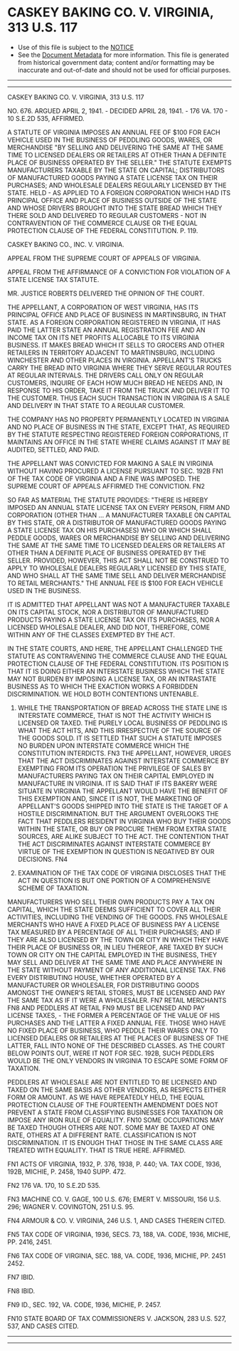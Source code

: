 ---
---

# CASKEY BAKING CO. V. VIRGINIA, 313 U.S. 117

* Use of this file is subject to the [NOTICE](https://github.com/publicdocs/notice/blob/master/NOTICE)
* See the [Document Metadata](../../../) for more information.
  This file is generated from historical government data; content and/or formatting may be inaccurate and out-of-date and should not be used for official purposes.

----------
----------

CASKEY BAKING CO. V. VIRGINIA, 313 U.S. 117

NO. 676.  ARGUED APRIL 2, 1941.  - DECIDED APRIL 28, 1941.  - 176 VA. 170 - 10 S.E.2D 535, AFFIRMED.

A STATUTE OF VIRGINIA IMPOSES AN ANNUAL FEE OF $100 FOR EACH VEHICLE USED IN THE BUSINESS OF PEDDLING GOODS, WARES, OR MERCHANDISE "BY SELLING AND DELIVERING THE SAME AT THE SAME TIME TO LICENSED DEALERS OR RETAILERS AT OTHER THAN A DEFINITE PLACE OF BUSINESS OPERATED BY THE SELLER."  THE STATUTE EXEMPTS MANUFACTURERS TAXABLE BY THE STATE ON CAPITAL; DISTRIBUTORS OF MANUFACTURED GOODS PAYING A STATE LICENSE TAX ON THEIR PURCHASES; AND WHOLESALE DEALERS REGULARLY LICENSED BY THE STATE.  HELD - AS APPLIED TO A FOREIGN CORPORATION WHICH HAD ITS PRINCIPAL OFFICE AND PLACE OF BUSINESS OUTSIDE OF THE STATE AND WHOSE DRIVERS BROUGHT INTO THE STATE BREAD WHICH THEY THERE SOLD AND DELIVERED TO REGULAR CUSTOMERS - NOT IN CONTRAVENTION OF THE COMMERCE CLAUSE OR THE EQUAL PROTECTION CLAUSE OF THE FEDERAL CONSTITUTION.  P. 119.

CASKEY BAKING CO., INC. V. VIRGINIA.

APPEAL FROM THE SUPREME COURT OF APPEALS OF VIRGINIA.

APPEAL FROM THE AFFIRMANCE OF A CONVICTION FOR VIOLATION OF A STATE LICENSE TAX STATUTE.

MR. JUSTICE ROBERTS DELIVERED THE OPINION OF THE COURT.

THE APPELLANT, A CORPORATION OF WEST VIRGINIA, HAS ITS PRINCIPAL OFFICE AND PLACE OF BUSINESS IN MARTINSBURG, IN THAT STATE.  AS A FOREIGN CORPORATION REGISTERED IN VIRGINIA, IT HAS PAID THE LATTER STATE AN ANNUAL REGISTRATION FEE AND AN INCOME TAX ON ITS NET PROFITS ALLOCABLE TO ITS VIRGINIA BUSINESS.  IT MAKES BREAD WHICH IT SELLS TO GROCERS AND OTHER RETAILERS IN TERRITORY ADJACENT TO MARTINSBURG, INCLUDING WINCHESTER AND OTHER PLACES IN VIRGINIA.  APPELLANT'S TRUCKS CARRY THE BREAD INTO VIRGINIA WHERE THEY SERVE REGULAR ROUTES AT REGULAR INTERVALS.  THE DRIVERS CALL ONLY ON REGULAR CUSTOMERS, INQUIRE OF EACH HOW MUCH BREAD HE NEEDS AND, IN RESPONSE TO HIS ORDER, TAKE IT FROM THE TRUCK AND DELIVER IT TO THE CUSTOMER.  THUS EACH SUCH TRANSACTION IN VIRGINIA IS A SALE AND DELIVERY IN THAT STATE TO A REGULAR CUSTOMER.

THE COMPANY HAS NO PROPERTY PERMANENTLY LOCATED IN VIRGINIA AND NO PLACE OF BUSINESS IN THE STATE, EXCEPT THAT, AS REQUIRED BY THE STATUTE RESPECTING REGISTERED FOREIGN CORPORATIONS, IT MAINTAINS AN OFFICE IN THE STATE WHERE CLAIMS AGAINST IT MAY BE AUDITED, SETTLED, AND PAID.

THE APPELLANT WAS CONVICTED FOR MAKING A SALE IN VIRGINIA WITHOUT HAVING PROCURED A LICENSE PURSUANT TO SEC. 192B  FN1  OF THE TAX CODE OF VIRGINIA AND A FINE WAS IMPOSED.  THE SUPREME COURT OF APPEALS AFFIRMED THE CONVICTION.  FN2

SO FAR AS MATERIAL THE STATUTE PROVIDES:  "THERE IS HEREBY IMPOSED AN ANNUAL STATE LICENSE TAX ON EVERY PERSON, FIRM AND CORPORATION (OTHER THAN  ...  A MANUFACTURER TAXABLE ON CAPITAL BY THIS STATE, OR A DISTRIBUTOR OF MANUFACTURED GOODS PAYING A STATE LICENSE TAX ON HIS PURCHASES) WHO OR WHICH SHALL PEDDLE GOODS, WARES OR MERCHANDISE BY SELLING AND DELIVERING THE SAME AT THE SAME TIME TO LICENSED DEALERS OR RETAILERS AT OTHER THAN A DEFINITE PLACE OF BUSINESS OPERATED BY THE SELLER.  PROVIDED, HOWEVER, THIS ACT SHALL NOT BE CONSTRUED TO APPLY TO WHOLESALE DEALERS REGULARLY LICENSED BY THIS STATE, AND WHO SHALL AT THE SAME TIME SELL AND DELIVER MERCHANDISE TO RETAIL MERCHANTS."  THE ANNUAL FEE IS $100 FOR EACH VEHICLE USED IN THE BUSINESS.

IT IS ADMITTED THAT APPELLANT WAS NOT A MANUFACTURER TAXABLE ON ITS CAPITAL STOCK, NOR A DISTRIBUTOR OF MANUFACTURED PRODUCTS PAYING A STATE LICENSE TAX ON ITS PURCHASES, NOR A LICENSED WHOLESALE DEALER, AND DID NOT, THEREFORE, COME WITHIN ANY OF THE CLASSES EXEMPTED BY THE ACT.

IN THE STATE COURTS, AND HERE, THE APPELLANT CHALLENGED THE STATUTE AS CONTRAVENING THE COMMERCE CLAUSE AND THE EQUAL PROTECTION CLAUSE OF THE FEDERAL CONSTITUTION.  ITS POSITION IS THAT IT IS DOING EITHER AN INTERSTATE BUSINESS WHICH THE STATE MAY NOT BURDEN BY IMPOSING A LICENSE TAX, OR AN INTRASTATE BUSINESS AS TO WHICH THE EXACTION WORKS A FORBIDDEN DISCRIMINATION.  WE HOLD BOTH CONTENTIONS UNTENABLE.

1.  WHILE THE TRANSPORTATION OF BREAD ACROSS THE STATE LINE IS INTERSTATE COMMERCE, THAT IS NOT THE ACTIVITY WHICH IS LICENSED OR TAXED.  THE PURELY LOCAL BUSINESS OF PEDDLING IS WHAT THE ACT HITS, AND THIS IRRESPECTIVE OF THE SOURCE OF THE GOODS SOLD.  IT IS SETTLED THAT SUCH A STATUTE IMPOSES NO BURDEN UPON INTERSTATE COMMERCE WHICH THE CONSTITUTION INTERDICTS.  FN3  THE APPELLANT, HOWEVER, URGES THAT THE ACT DISCRIMINATES AGAINST INTERSTATE COMMERCE BY EXEMPTING FROM ITS OPERATION THE PRIVILEGE OF SALES BY MANUFACTURERS PAYING TAX ON THEIR CAPITAL EMPLOYED IN MANUFACTURE IN VIRGINIA.  IT IS SAID THAT IF ITS BAKERY WERE SITUATE IN VIRGINIA THE APPELLANT WOULD HAVE THE BENEFIT OF THIS EXEMPTION AND, SINCE IT IS NOT, THE MARKETING OF APPELLANT'S GOODS SHIPPED INTO THE STATE IS THE TARGET OF A HOSTILE DISCRIMINATION.  BUT THE ARGUMENT OVERLOOKS THE FACT THAT PEDDLERS RESIDENT IN VIRGINIA WHO BUY THEIR GOODS WITHIN THE STATE, OR BUY OR PROCURE THEM FROM EXTRA STATE SOURCES, ARE ALIKE SUBJECT TO THE ACT.  THE CONTENTION THAT THE ACT DISCRIMINATES AGAINST INTERSTATE COMMERCE BY VIRTUE OF THE EXEMPTION IN QUESTION IS NEGATIVED BY OUR DECISIONS.  FN4

2.  EXAMINATION OF THE TAX CODE OF VIRGINIA DISCLOSES THAT THE ACT IN QUESTION IS BUT ONE PORTION OF A COMPREHENSIVE SCHEME OF TAXATION.

MANUFACTURERS WHO SELL THEIR OWN PRODUCTS PAY A TAX ON CAPITAL, WHICH THE STATE DEEMS SUFFICIENT TO COVER ALL THEIR ACTIVITIES, INCLUDING THE VENDING OF THE GOODS.  FN5  WHOLESALE MERCHANTS WHO HAVE A FIXED PLACE OF BUSINESS PAY A LICENSE TAX MEASURED BY A PERCENTAGE OF ALL THEIR PURCHASES; AND IF THEY ARE ALSO LICENSED BY THE TOWN OR CITY IN WHICH THEY HAVE THEIR PLACE OF BUSINESS OR, IN LIEU THEREOF, ARE TAXED BY SUCH TOWN OR CITY ON THE CAPITAL EMPLOYED IN THE BUSINESS, THEY MAY SELL AND DELIVER AT THE SAME TIME AND PLACE ANYWHERE IN THE STATE WITHOUT PAYMENT OF ANY ADDITIONAL LICENSE TAX.  FN6  EVERY DISTRIBUTING HOUSE, WHETHER OPERATED BY A MANUFACTURER OR WHOLESALER, FOR DISTRIBUTING GOODS AMONGST THE OWNER'S RETAIL STORES, MUST BE LICENSED AND PAY THE SAME TAX AS IF IT WERE A WHOLESALER.  FN7 RETAIL MERCHANTS FN8  AND PEDDLERS AT RETAIL  FN9  MUST BE LICENSED AND PAY LICENSE TAXES,  - THE FORMER A PERCENTAGE OF THE VALUE OF HIS PURCHASES AND THE LATTER A FIXED ANNUAL FEE.  THOSE WHO HAVE NO FIXED PLACE OF BUSINESS, WHO PEDDLE THEIR WARES ONLY TO LICENSED DEALERS OR RETAILERS AT THE PLACES OF BUSINESS OF THE LATTER, FALL INTO NONE OF THE DESCRIBED CLASSES.  AS THE COURT BELOW POINTS OUT, WERE IT NOT FOR SEC. 192B, SUCH PEDDLERS WOULD BE THE ONLY VENDORS IN VIRGINIA TO ESCAPE SOME FORM OF TAXATION.

PEDDLERS AT WHOLESALE ARE NOT ENTITLED TO BE LICENSED AND TAXED ON THE SAME BASIS AS OTHER VENDORS, AS RESPECTS EITHER FORM OR AMOUNT.  AS WE HAVE REPEATEDLY HELD, THE EQUAL PROTECTION CLAUSE OF THE FOURTEENTH AMENDMENT DOES NOT PREVENT A STATE FROM CLASSIFYING BUSINESSES FOR TAXATION OR IMPOSE ANY IRON RULE OF EQUALITY.  FN10  SOME OCCUPATIONS MAY BE TAXED THOUGH OTHERS ARE NOT.  SOME MAY BE TAXED AT ONE RATE, OTHERS AT A DIFFERENT RATE.  CLASSIFICATION IS NOT DISCRIMINATION.  IT IS ENOUGH THAT THOSE IN THE SAME CLASS ARE TREATED WITH EQUALITY.  THAT IS TRUE HERE.  AFFIRMED.

FN1  ACTS OF VIRGINIA, 1932, P. 376, 1938, P. 440; VA. TAX CODE, 1936, 192B, MICHIE, P. 2458, 1940 SUPP. 472.

FN2  176 VA. 170, 10 S.E.2D 535.

FN3  MACHINE CO. V. GAGE, 100 U.S. 676; EMERT V. MISSOURI, 156 U.S. 296; WAGNER V. COVINGTON, 251 U.S. 95.

FN4  ARMOUR & CO. V. VIRGINIA, 246 U.S. 1, AND CASES THEREIN CITED.

FN5  TAX CODE OF VIRGINIA, 1936, SECS. 73, 188, VA. CODE, 1936, MICHIE, PP. 2416, 2451.

FN6  TAX CODE OF VIRGINIA, SEC. 188, VA. CODE, 1936, MICHIE, PP. 2451 2452.

FN7  IBID.

FN8  IBID.

FN9  ID., SEC. 192, VA. CODE, 1936, MICHIE, P. 2457.

FN10  STATE BOARD OF TAX COMMISSIONERS V. JACKSON, 283 U.S. 527, 537, AND CASES CITED.


----------
----------

